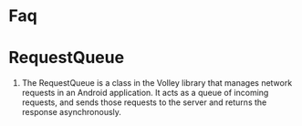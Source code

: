 

# Faq


# RequestQueue
1. The RequestQueue is a class in the Volley library that manages network requests in an Android application. It acts as a queue of incoming requests, and sends those requests to the server and returns the response asynchronously.
